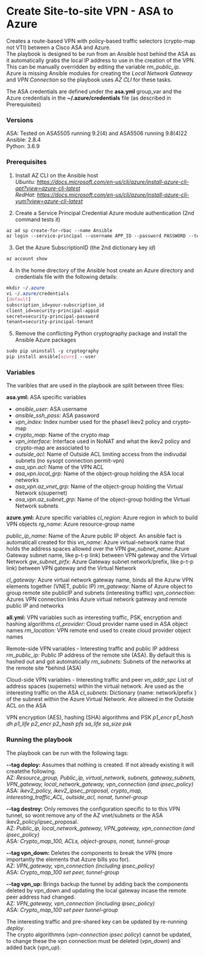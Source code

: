 # Create Site-to-site VPN - ASA to Azure

Creates a route-based VPN with policy-based traffic selectors (crypto-map not VTI) between a Cisco ASA and Azure.\
The playbook is designed to be run from an Ansible host behind the ASA as it automatically grabs the local IP address to use in the creation of the VPN. This can be manually overridden by editing the variable *rm_public_ip*.\
Azure is missing Ansible modules for creating the *Local Network Gateway* and *VPN Connection* so the playbook uses *AZ CLI* for these tasks.

The ASA credentials are defined under the **asa.yml** group_var and the Azure credentials in the **~/.azure/credentials** file (as described in Prerequisites)

### Versions
ASA: Tested on ASA5505 running 9.2(4) and ASA5506 running 9.8(4)22\
Ansible: 2.8.4\
Python: 3.6.9

### Prerequisites
1. Install AZ CLI on the Ansible host\
*Ubuntu: https://docs.microsoft.com/en-us/cli/azure/install-azure-cli-apt?view=azure-cli-latest* \
*RedHat: https://docs.microsoft.com/en-us/cli/azure/install-azure-cli-yum?view=azure-cli-latest*

2. Create a Service Principal Credential Azure module authentication (2nd command tests it)
```css
az ad sp create-for-rbac --name Ansible
az login --service-principal --username APP_ID --password PASSWORD --tenant TENANT_ID
```

3. Get the Azure SubscriptionID (the 2nd dictionary key *id*)
```css
az account show
```

4. In the home directory of the Ansible host create an Azure directory and credentials file with the following details:
```css
mkdir ~/.azure
vi ~/.azure/credentials
[default]
subscription_id=your-subscription_id
client_id=security-principal-appid
secret=security-principal-password
tenant=security-principal-tenant
```

5. Remove the conflicting Python cryptography package and install the Ansible Azure packages
```css
sudo pip uninstall -y cryptography
pip install ansible[azure] --user
```

### Variables
The varibles that are used in the playbook are split between three files:

**asa.yml:** ASA specific variables
- *ansible_user:* ASA username
- *ansible_ssh_pass:* ASA password
- *vpn_index:* Index number used for the phase1 ikev2 policy and crypto-map
- *crypto_map:* Name of the crypto map
- *vpn_interface:* Interface used in NoNAT and what the ikev2 policy and crypto-map are associated to
- *outside_acl:* Name of Outside ACL limiting access from the indivudal subnets (no sysopt connection permit-vpn)
- *asa_vpn.acl:* Name of the VPN ACL
- *asa_vpn.local_grp:* Name of the object-group holding the ASA local networks
- *asa_vpn.az_vnet_grp:* Name of the object-group holding the Virtual Network s(supernet)
- *asa_vpn.az_subnet_grp:* Name of the object-group holding the Virtual Network subnets

**azure.yml:** Azure specific variables
*cl_region:*  Azure region in which to build VPN objects
*rg_name:* Azure resource-group name

*public_ip_name:* Name of the Azure public IP object. An ansible fact is automaticall created for this
*vn_name:* Azure virtual-network name that holds the address spaces allowed over the VPN
*gw_subnet_name:* Azure Gateway subnet name, like p-t-p link) between VPN gateway and the Virtual Network
*gw_subnet_prfx:* Azure Gateway subnet network/prefix, like p-t-p link) between VPN gateway and the Virtual Network

*cl_gateway:* Azure virtual network gateway name, binds all the Azurw VPN elements together (VNET, public IP)
*rm_gateway:* Name of Azure object to group remote site publicIP and subnets (interesting traffic)
*vpn_connection:* Azures VPN connection links Azure virtual network gateway and remote public IP and networks

**all.yml:** VPN variables such as interesting traffic, PSK, encryption and hashing algorithms
*cl_provider:* Cloud provider name used in ASA object names
*rm_location:* VPN remote end used to create cloud provider object names

Remote-side VPN variables - Interesting traffic and public IP address
*rm_public_ip:* Public IP address of the remote site (ASA). By default this is hashed out and got automatically
*rm_subnets:* Subnets of the networks at the remote site *behind (ASA)

Cloud-side VPN variables - Interesting traffic and peer
*vn_addr_spc* List of address spaces (supernets) within the virtual network. Are used as the interesting traffic on the ASA
*cl_subnets:* Dictionary {name: network/prefix } of the subnest within the Azure Virtual Network. Are allowed in the Outside ACL on the ASA

VPN encryption (AES), hashing (SHA) algorithms and PSK
*p1_encr*
*p1_hash*
*dh*
*p1_life*
*p2_encr*
*p2_hash*
*pfs*
*sa_life*
*sa_size*
*psk*

### Running the playbook ###
The playbook can be run with the following tags:

**--tag deploy:** Assumes that nothing is created. If not already existing it will createthe following.\
AZ: *Resource_group, Public_ip, virtual_network, subnets, gateway_subnets, VPN_gateway, local_network_gateway, vpn_connection (and ipsec_policy)*\
ASA: *ikev2_policy, ikev2_ipsec_proposal, crypto_map, interesting_traffic_ACL, outside_acl, nonat, tunnel-group*

**--tag destroy:** Only removes the configuration specific to to this VPN tunnel, so wont remove any of the AZ vnet/subnets or the ASA ikev2_policy/ipsec_proposal.\
AZ: *Public_ip, local_network_gateway, VPN_gateway, vpn_connection (and ipsec_policy)*\
ASA: *Crypto_map_100, ACLs, object-groups, nonat, tunnel-group*

**--tag vpn_down:**	Deletes the components to break the VPN (more importantly the elements that Azure bills you for).\
AZ: *VPN_gateway, vpn_connection (including ipsec_policy)*\
ASA: *Crypto_map_100 set peer, tunnel-group*

**--tag vpn_up:** Brings backup the tunnel by adding back the components deleted by vpn_down and updating the local gateway incase the remote peer address had changed.\
AZ: *VPN_gateway, vpn_connection (including ipsec_policy)*\
ASA: *Crypto_map_100 set peer tunnel-group*

The interesting traffic and pre-shared key can be updated by re-running *deploy*.\
The crypto algorithmns (*vpn-connection ipsec policy*) cannot be updated, to change these the vpn connection must be deleted (*vpn_down*) and added back (*vpn_up*).
